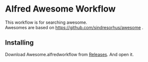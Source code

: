 # Alfred Awesome Workflow

This workflow is for searching awesome.  
Awesomes are based on https://github.com/sindresorhus/awesome .

## Installing

Download Awesome.alfredworkflow from [Releases](https://github.com/maruware/alfred-awesome-workflow/releases).
And open it.
